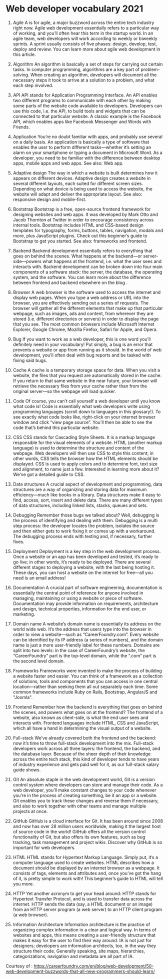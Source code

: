 # Web developer vocabulary 2021

1. Agile
A is for agile, a major buzzword across the entire tech industry right now. Agile web development essentially refers to a particular way of working, and you’ll often hear this term in the startup world. In an agile team, web developers will work according to weekly or biweekly sprints. A sprint usually consists of five phases: design, develop, test, deploy and review. You can learn more about agile web development in this article.

2. Algorithm
An algorithm is basically a set of steps for carrying out certain tasks. In computer programming, algorithms are a key part of problem-solving. When creating an algorithm, developers will document all the necessary steps it took to arrive at a solution to a problem, and what each step involved.

3. API
API stands for Application Programming Interface. An API enables two different programs to communicate with each other by making some parts of the website code available to developers. Developers can use this code, i.e. the API, to build tools and widgets that can be connected to that particular website. A classic example is the Facebook API, which enables apps like Facebook Messenger and Words with Friends.

4. Application
You’re no doubt familiar with apps, and probably use several on a daily basis. An application is basically a type of software that enables the user to perform different tasks—whether it’s setting an alarm on your smartphone or typing a document in Microsoft Word. As a developer, you need to be familiar with the difference between desktop apps, mobile apps and web apps. See also: Web app.

5. Adaptive design
The way in which a website is built determines how it appears on different devices. Adaptive design creates a website in several different layouts, each suited for different screen sizes. Depending on what device is being used to access the website, the website will adapt and deliver the appropriate layout. See also: responsive design and mobile-first.

6. Bootstrap
Bootstrap is a free, open-source frontend framework for designing websites and web apps. It was developed by Mark Otto and Jacob Thornton at Twitter in order to encourage consistency across internal tools. Bootstrap includes HTML and CSS-based design templates for typography, forms, buttons, tables, navigation, modals and more, plus JavaScript plugins. Check out this beginner’s guide to Bootstrap to get you started. See also: frameworks and frontend.

7. Backend
Backend development essentially refers to everything that goes on behind the scenes. What happens at the backend—or server-side—powers what happens at the frontend, i.e. what the user sees and interacts with. Backend development can be broken down into four main components of a software stack: the server, the database, the operating system, and the software. You can learn more about the difference between frontend and backend elsewhere on the blog .

8. Browser
A web browser is the software used to access the internet and display web pages. When you type a web address or URL into the browser, you are effectively sending out a series of requests. The browser will gather all the different elements that make up that particular webpage, such as images, ads and content, from wherever they are stored (i.e. different directories or servers) in order to display the page that you see. The most common browsers include Microsoft Internet Explorer, Google Chrome, Mozilla Firefox, Safari for Apple, and Opera.

9. Bug
If you want to work as a web developer, this is one word you’ll definitely need in your vocabulary! Put simply, a bug is an error that prevents a website or app from running as it should. In the world of web development, you’ll often deal with bug reports and be tasked with fixing said bugs.

10. Cache
A cache is a temporary storage space for data. When you visit a website, the files that you request are automatically stored in the cache. If you return to that same website in the near future, your browser will retrieve the necessary files from your cache rather than from the original server—so the webpage will load quicker.

11. Code
Of course, you can’t call yourself a web developer until you know what code is! Code is essentially what web developers write using programming languages (scroll down to languages in this glossary!). To see exactly what code looks like, right-click on your internet browser window and click “view page source”. You’ll then be able to see the code that’s behind this particular website.

12. CSS
CSS stands for Cascading Style Sheets. It is a markup language responsible for the visual elements of a website. HTML (another markup language) is used to determine the structure and content of the webpage. Web developers will then use CSS to style this content; in other words, CSS tells the browser how the HTML elements should be displayed. CSS is used to apply colors and to determine font, text size and alignment, to name just a few. Interested in learning more about it? We’ve got a detailed guide to CSS.

13. Data structures
A crucial aspect of development and programming, data structures are a way of organizing and storing data for maximum efficiency—much like books in a library. Data structures make it easy to find, access, sort, insert and delete data. There are many different types of data structures, including linked lists, stacks, queues and sets.

14. Debugging
Remember those bugs we talked about? Well, debugging is the process of identifying and dealing with them. Debugging is a multi step process: the developer locates the problem, isolates the source and then either gets to work fixing it or comes up with a workaround. The debugging process ends with testing and, if necessary, further fixes.

15. Deployment
Deployment is a key step in the web development process. Once a website or an app has been developed and tested, it’s ready to go live; in other words, it’s ready to be deployed. There are several different stages to deploying a website, with the last being hosting it. These days, you can host a website on the internet for free—all you need is an email address!

16. Documentation
A crucial part of software engineering, documentation is essentially the central point of reference for anyone involved in managing, maintaining or using a website or piece of software. Documentation may provide information on requirements, architecture and design, technical properties, information for the end user, or marketing.

17. Domain name
A website’s domain name is essentially its address on the world wide web. It’s the address that users type into the browser in order to view a website—such as “CareerFoundry.com”. Every website can be identified by its IP address (a series of numbers), and the domain name is just a more user-friendly label for these numbers. Domains are split into two levels: in the case of CareerFoundry’s website, the “CareerFoundry” part is the top-level domain, while the “.com” part is the second level domain.

18. Frameworks
Frameworks were invented to make the process of building a website faster and easier. You can think of a framework as a collection of solutions, tools and components that you can access in one central location—rather than seeking them all out separately each time. Some common frameworks include Ruby on Rails, Bootstrap, AngularJS and "Joomla".

19. Frontend
Remember how the backend is everything that goes on behind the scenes, and powers what goes on at the frontend? The frontend of a website, also known as client-side, is what the end user sees and interacts with. Frontend languages include HTML, CSS and JavaScript, which all have a hand in determining the visual output of a website.

20. Full-stack
We’ve already covered both the frontend and the backend: now it’s time to throw full-stack development into the mix. Full-stack developers work across all three layers: the frontend, the backend, and the database layer. Because of the sheer depth of their knowledge across the entire tech stack, this kind of developer tends to have years of industry experience and gets paid well for it, as our full-stack salary guide shows.

21. Git
An absolute staple in the web development world, Git is a version control system where developers can store and manage their code. As a web developer, you’ll make constant changes to your code whenever you’re in the process of creating something, be it an app or a website. Git enables you to track these changes and reverse them if necessary, and also to work together with other teams and manage multiple projects at once.

22. GitHub
GitHub is a cloud interface for Git. It has been around since 2008 and now has over 28 million users worldwide, making it the largest host of source code in the world! GitHub offers all the version control functionality of Git, but also offers its own features, such as bug tracking, task management and project wikis. Discover why GitHub is so important for web developers.

23. HTML
HTML stands for Hypertext Markup Language. Simply put, it’s a computer language used to create websites. HTML describes how a document  should be displayed by an internet browser as a webpage. It consists of tags, elements and attributes and, once you’ve got the hang of it, is pretty simple to work with! This beginner’s guide to HTML will tell you more.

24. HTTP
Yet another acronym to get your head around: HTTP stands for Hypertext Transfer Protocol, and is used to transfer data across the internet. HTTP sends the data (say, a HTML document or an image) from an HTTP server program (a web server) to an HTTP client program (a web browser).

25. Information Architecture
Information architecture is the practice of organizing complex information in a clear and logical way. In terms of websites and apps, this means creating a user-friendly structure that makes it easy for the user to find their way around. IA is not just for designers; developers are information architects, too, in the way they structure their code. Generally speaking, site maps, hierarchies, categorizations, navigation and metadata are all part of IA.

Courtesy of : <https://careerfoundry.com/en/blog/web-development/50-web-development-buzzwords-that-all-new-programmers-should-learn/>
